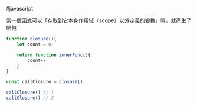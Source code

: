 #javascript 

當一個函式可以「存取到它本身作用域（scope）以外定義的變數」時，就產生了閉包


```js
function closure(){
	let count = 0;

	return function innerFunc(){
		count++
	}
}

const callClosure = closure();

callClosure() // 1
callClosure() // 2

```